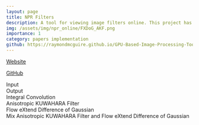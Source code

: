```yaml
---
layout: page
title: NPR Filters
description: A tool for viewing image filters online. This project has implemented some NPR algorithms you can use it directly and don’t need additional packages.
img: /assets/img/npr_online/FXDoG_AKF.png
importance: 1
category: papers implementation
github: https://raymondmcguire.github.io/GPU-Based-Image-Processing-Tools/
---
```

<a href="https://raymondmcguire.github.io/GPU-Based-Image-Processing-Tools/" target="_blank" title="GPU Based Image Processing Tools">Website</a>

<a href="https://github.com/RaymondMcGuire/GPU-Based-Image-Processing-Tools" target="_blank" title="GPU Based Image Processing Tools">GitHub</a>

<div class="caption">
    Input
</div>
<center>
<div class="row">
    <div class="col-sm mt-3 mt-md-0">
        <img class="img-fluid rounded z-depth-1" src="{{ '/assets/img/npr_online/anim.png' | relative_url }}" alt="" title="input image"/>
    </div>
</div>
</center>

<div class="caption">
    Output
</div>
<div class="row justify-content-sm-center">
    <div class="col-sm-6 mt-3 mt-md-0">
        <img class="img-fluid rounded z-depth-1" src="{{ '/assets/img/npr_online/LIC.png' | relative_url }}" alt="" title="Line Integral Convolution"/>
        <div class="caption">
            Integral Convolution
        </div>
    </div>
    <div class="col-sm-6 mt-3 mt-md-0">
        <img class="img-fluid rounded z-depth-1" src="{{ '/assets/img/npr_online/AKF.png' | relative_url }}" alt="" title="Anisotropic KUWAHARA Filter"/>
             <div class="caption">
            Anisotropic KUWAHARA Filter
     </div>
    </div>

</div>

<div class="row justify-content-sm-center">
    <div class="col-sm-6 mt-3 mt-md-0">
        <img class="img-fluid rounded z-depth-1" src="{{ '/assets/img/npr_online/FXDoG.png' | relative_url }}" alt="" title="Line Flow eXtend Difference of Gaussian"/>
        <div class="caption">
            Flow eXtend Difference of Gaussian
        </div>
    </div>
    <div class="col-sm-6 mt-3 mt-md-0">
        <img class="img-fluid rounded z-depth-1" src="{{ '/assets/img/npr_online/FXDoG_AKF.png' | relative_url }}" alt="" title="Mix Anisotropic KUWAHARA Filter and Flow eXtend Difference of Gaussian"/>
         <div class="caption">
            Mix Anisotropic KUWAHARA Filter and Flow eXtend Difference of Gaussian
    </div>
    </div>
    
</div>